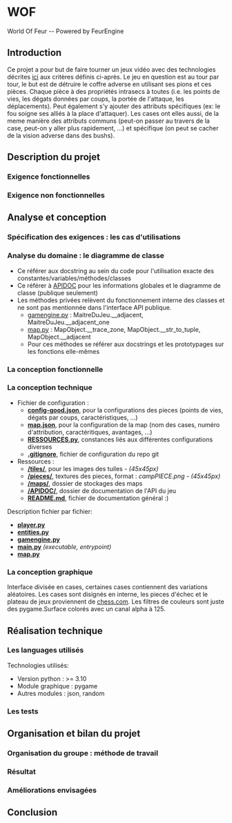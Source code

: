 # WOF
World Of Feur -- Powered by FeurEngine

## Introduction
Ce projet a pour but de faire tourner un jeux vidéo avec des technologies décrites [ici](#analyse-et-conception) aux critères définis ci-après. 
Le jeu en question est au tour par tour, le but est de détruire le coffre adverse en utilisant ses pions et ces pièces. Chaque pièce à des propriétés intrasecs à toutes (i.e. les points de vies, les dégats données par coups, la portée de l'attaque, les déplacements). Peut également s'y ajouter des attributs spécifiques (ex: le fou soigne ses alliés à la place d'attaquer). Les cases ont elles aussi, de la meme manière des attributs communs (peut-on passer au travers de la case, peut-on y aller plus rapidement, ...) et spécifique (on peut se cacher de la vision adverse dans des bushs). 

## Description du projet

### Exigence fonctionnelles

### Exigence non fonctionnelles

## Analyse et conception

### Spécification des exigences : les cas d'utilisations

### Analyse du domaine : le diagramme de classe

* Ce référer aux docstring au sein du code pour l'utilisation exacte des constantes/variables/méthodes/classes
* Ce référer à [APIDOC](/APIDOC/) pour les informations globales et le diagramme de classe (publique seulement)
* Les méthodes privées relèvent du fonctionnement interne des classes et ne sont pas mentionnée dans l'interface API publique.
  * [gamengine.py](/gamengine.py) : MaitreDuJeu.__adjacent, MaitreDuJeu.__adjacent_one
  * [map.py](/map.py) : MapObject.__trace_zone, MapObject.__str_to_tuple, MapObject.__adjacent
  * Pour ces méthodes se référer aux docstrings et les prototypages sur les fonctions elle-mêmes

### La conception fonctionnelle

### La conception technique

* Fichier de configuration :
    * __[config-good.json](/config-good.json)__, pour la configurations des pieces (points de vies, dégats par coups, caractéristiques, ...)
    * __[map.json](/map.json)__, pour la configuration de la map (nom des cases, numéro d'attribution, caractéritiques, avantages, ...)
    * __[RESSOURCES.py](/RESSOURCE.py)__, constances liés aux différentes configurations diverses
    * __[.gitignore](/.gitignore)__, fichier de configuration du repo git
* Ressources :
    * __[/tiles/](/tiles/)__, pour les images des tuiles *- (45x45px)*
    * __[/pieces/](/pieces/)__, textures des pieces, format : *campPIECE.png - (45x45px)*
    * __[/maps/](/maps/)__, dossier de stockages des maps
    * __[/APIDOC/](/APIDOC/)__, dossier de documentation de l'API du jeu
    * __[README.md](/README.md)__, fichier de documentation général :)

Description fichier par fichier:
* __[player.py](/player.py)__
* __[entities.py](/entities.py)__
* __[gamengine.py](/gamengine.py)__
* __[main.py](/main.py)__ *(executable, entrypoint)*
* __[map.py](/map.py)__

### La conception graphique 

Interface divisée en cases, certaines cases contiennent des variations aléatoires.
Les cases sont disignés en interne, les pieces d'échec et le plateau de jeux proviennent de [chess.com](https://www.chess.com).
Les filtres de couleurs sont juste des pygame.Surface colorés avec un canal alpha à 125.

## Réalisation technique

### Les languages utilisés

Technologies utilisés:
* Version python : >= 3.10
* Module graphique : pygame
* Autres modules : json, random

### Les tests

## Organisation et bilan du projet

### Organisation du groupe : méthode de travail

### Résultat

### Améliorations envisagées

## Conclusion

